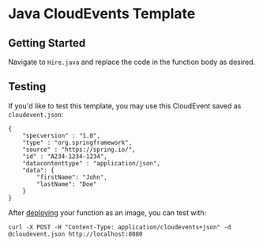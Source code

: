 # Java CloudEvents Template

## Getting Started

Navigate to `Hire.java` and replace the code in the function body as desired.

## Testing

If you'd like to test this template, you may use this CloudEvent saved as `cloudevent.json`:

```
{
    "specversion" : "1.0",
    "type" : "org.springframework",
    "source" : "https://spring.io/",
    "id" : "A234-1234-1234",
    "datacontenttype" : "application/json",
    "data": {
        "firstName": "John",
        "lastName": "Doe"
    }
}
```

After [deploying](https://github.com/vmware-tanzu/function-buildpacks-for-knative/blob/main/DEPLOYING.md) your function as an image, you can test with:

```
curl -X POST -H "Content-Type: application/cloudevents+json" -d @cloudevent.json http://localhost:8080
```
